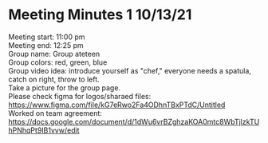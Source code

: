 # Meeting Minutes 1 10/13/21

Meeting start: 11:00 pm \
Meeting end: 12:25 pm \
Group name: Group ateteen \
Group colors: red, green, blue \
Group video idea: introduce yourself as "chef," everyone needs a spatula, catch on right, throw to left. \
Take a picture for the group page. \
Please check figma for logos/sharaed files: https://www.figma.com/file/kG7eRwo2Fa4ODhnTBxPTdC/Untitled \
Worked on team agreement: https://docs.google.com/document/d/1dWu6vrBZghzaKOA0mtc8WbTjlzkTUhPNhqPt9IB1vvw/edit
